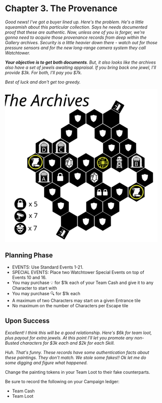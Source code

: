 # Chapter 3. The Provenance

_Good news! I've got a buyer lined up. Here's the problem. He's a little squeamish about this particular collection. Says he needs documented proof that these are authentic. Now, unless one of you is forger, we're gonna need to acquire those provenance records from deep within the Gallery archives. Security is a little heavier down there - watch out for those pressure sensors and for the new long-range camera system they call Watchtower._

_**Your objective is to get both documents**. But, it also looks like the archives also have a set of jewels awaiting appraisal. If you bring back one jewel, I'll provide $3k. For both, I'll pay you $7k._

_Best of luck and don't get too greedy._

<img class="map" src="venetian swap ch 3 the archives.svg">

## Planning Phase

* EVENTS: Use Standard Events 1-21.
* SPECIAL EVENTS: Place two Watchtower Special Events on top of Events 10 and 16.
* You may purchase 💡 for $1k each of your Team Cash and give it to any Character to start with
* You may purchase 🔍 for $1k each
* A maximum of two Characters may start on a given Entrance tile
* No maximum on the number of Characters per Escape tile

## Upon Success
_Excellent! I think this will be a good relationship. Here's
$6k for team loot, plus payout for extra jewels. At this point I'll let you
promote any non-Busted characters for $3k each and $2k for each Skill._

_Huh. That's funny. These records have some authentication facts about these
paintings. They don't match. We stole some fakes!! Ok let me do some
digging and figure what happened._

Change the painting tokens in your Team Loot to their fake counterparts.

Be sure to record the following on your Campaign ledger:
* Team Cash
* Team Loot

